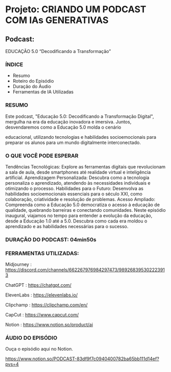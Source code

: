 # Projeto: CRIANDO UM PODCAST COM IAs GENERATIVAS

## Podcast: 

EDUCAÇÃO 5.0 “Decodificando a Transformação”


### ÍNDICE
* Resumo
* Roteiro do Episódio
* Duração do Áudio
* Ferramentas de IA Utilizadas


  

### RESUMO



Este podcast, "Educação 5.0: Decodificando a Transformação Digital", mergulha na era da educação inovadora e imersiva. Juntos, desvendaremos como a Educação 5.0 molda o cenário 

educacional, utilizando tecnologias e habilidades socioemocionais para preparar os alunos para um mundo digitalmente interconectado.




### O QUE VOCÊ PODE ESPERAR



Tendências Tecnológicas: Explore as ferramentas digitais que revolucionam a sala de aula, desde smartphones até realidade virtual e inteligência artificial.
Aprendizagem Personalizada: Descubra como a tecnologia personaliza o aprendizado, atendendo às necessidades individuais e otimizando o processo.
Habilidades para o Futuro: Desenvolva as habilidades socioemocionais essenciais para o século XXI, como colaboração, criatividade e resolução de problemas.
Acesso Ampliado: Compreenda como a Educação 5.0 democratiza o acesso à educação de qualidade, quebrando barreiras e conectando comunidades.
Neste episódio inaugural, viajamos no tempo para entender a evolução da educação, desde a Educação 1.0 até a 5.0. Descubra como cada era moldou o aprendizado e as habilidades necessárias para o sucesso.




### DURAÇÃO DO PODCAST: 04min50s




### FERRAMENTAS UTILIZADAS: 


Midjourney : https://discord.com/channels/662267976984297473/989268395302223913


ChatGPT : https://chatgpt.com/


ElevenLabs : https://elevenlabs.io/


Clipchamp : https://clipchamp.com/en/


CapCut : https://www.capcut.com/


Notion : https://www.notion.so/product/ai




### ÁUDIO DO EPISÓDIO



Ouça o episódio aqui no Notion.

https://www.notion.so/PODCAST-83df9f7c0940400782ba65bb111d14ef?pvs=4

